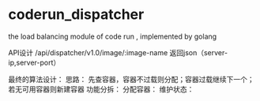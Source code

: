 # coderun_dispatcher
the load balancing  module of code run , implemented by golang 




API设计
	/api/dispatcher/v1.0/image/:image-name
		返回json（server-ip,server-port）


最终的算法设计：
	思路： 先查容器，容器不过载则分配；容器过载继续下一个；若无可用容器则新建容器
	功能分拆：
		分配容器：
		维护状态：
